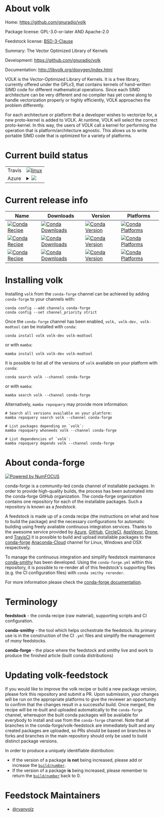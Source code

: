 About volk
==========

Home: https://github.com/gnuradio/volk

Package license: GPL-3.0-or-later AND Apache-2.0

Feedstock license: [BSD-3-Clause](https://github.com/conda-forge/volk-feedstock/blob/main/LICENSE.txt)

Summary: The Vector Optimized Library of Kernels

Development: https://github.com/gnuradio/volk

Documentation: http://libvolk.org/doxygen/index.html

VOLK is the Vector-Optimized Library of Kernels. It is a free library,
currently offered under the GPLv3, that contains kernels of hand-written
SIMD code for different mathematical operations. Since each SIMD
architecture can be very different and no compiler has yet come along to
handle vectorization properly or highly efficiently, VOLK approaches the
problem differently.

For each architecture or platform that a developer wishes to vectorize for,
a new proto-kernel is added to VOLK. At runtime, VOLK will select the
correct proto-kernel. In this way, the users of VOLK call a kernel for
performing the operation that is platform/architecture agnostic. This
allows us to write portable SIMD code that is optimized for a variety of
platforms.


Current build status
====================


<table><tr>
    <td>Travis</td>
    <td>
      <a href="https://app.travis-ci.com/conda-forge/volk-feedstock">
        <img alt="linux" src="https://img.shields.io/travis/com/conda-forge/volk-feedstock/main.svg?label=Linux">
      </a>
    </td>
  </tr>
    
  <tr>
    <td>Azure</td>
    <td>
      <details>
        <summary>
          <a href="https://dev.azure.com/conda-forge/feedstock-builds/_build/latest?definitionId=8367&branchName=main">
            <img src="https://dev.azure.com/conda-forge/feedstock-builds/_apis/build/status/volk-feedstock?branchName=main">
          </a>
        </summary>
        <table>
          <thead><tr><th>Variant</th><th>Status</th></tr></thead>
          <tbody><tr>
              <td>linux_64</td>
              <td>
                <a href="https://dev.azure.com/conda-forge/feedstock-builds/_build/latest?definitionId=8367&branchName=main">
                  <img src="https://dev.azure.com/conda-forge/feedstock-builds/_apis/build/status/volk-feedstock?branchName=main&jobName=linux&configuration=linux_64_" alt="variant">
                </a>
              </td>
            </tr><tr>
              <td>linux_aarch64</td>
              <td>
                <a href="https://dev.azure.com/conda-forge/feedstock-builds/_build/latest?definitionId=8367&branchName=main">
                  <img src="https://dev.azure.com/conda-forge/feedstock-builds/_apis/build/status/volk-feedstock?branchName=main&jobName=linux&configuration=linux_aarch64_" alt="variant">
                </a>
              </td>
            </tr><tr>
              <td>linux_ppc64le</td>
              <td>
                <a href="https://dev.azure.com/conda-forge/feedstock-builds/_build/latest?definitionId=8367&branchName=main">
                  <img src="https://dev.azure.com/conda-forge/feedstock-builds/_apis/build/status/volk-feedstock?branchName=main&jobName=linux&configuration=linux_ppc64le_" alt="variant">
                </a>
              </td>
            </tr><tr>
              <td>osx_64</td>
              <td>
                <a href="https://dev.azure.com/conda-forge/feedstock-builds/_build/latest?definitionId=8367&branchName=main">
                  <img src="https://dev.azure.com/conda-forge/feedstock-builds/_apis/build/status/volk-feedstock?branchName=main&jobName=osx&configuration=osx_64_" alt="variant">
                </a>
              </td>
            </tr><tr>
              <td>osx_arm64</td>
              <td>
                <a href="https://dev.azure.com/conda-forge/feedstock-builds/_build/latest?definitionId=8367&branchName=main">
                  <img src="https://dev.azure.com/conda-forge/feedstock-builds/_apis/build/status/volk-feedstock?branchName=main&jobName=osx&configuration=osx_arm64_" alt="variant">
                </a>
              </td>
            </tr><tr>
              <td>win_64</td>
              <td>
                <a href="https://dev.azure.com/conda-forge/feedstock-builds/_build/latest?definitionId=8367&branchName=main">
                  <img src="https://dev.azure.com/conda-forge/feedstock-builds/_apis/build/status/volk-feedstock?branchName=main&jobName=win&configuration=win_64_" alt="variant">
                </a>
              </td>
            </tr>
          </tbody>
        </table>
      </details>
    </td>
  </tr>
</table>

Current release info
====================

| Name | Downloads | Version | Platforms |
| --- | --- | --- | --- |
| [![Conda Recipe](https://img.shields.io/badge/recipe-volk-green.svg)](https://anaconda.org/conda-forge/volk) | [![Conda Downloads](https://img.shields.io/conda/dn/conda-forge/volk.svg)](https://anaconda.org/conda-forge/volk) | [![Conda Version](https://img.shields.io/conda/vn/conda-forge/volk.svg)](https://anaconda.org/conda-forge/volk) | [![Conda Platforms](https://img.shields.io/conda/pn/conda-forge/volk.svg)](https://anaconda.org/conda-forge/volk) |
| [![Conda Recipe](https://img.shields.io/badge/recipe-volk--dev-green.svg)](https://anaconda.org/conda-forge/volk-dev) | [![Conda Downloads](https://img.shields.io/conda/dn/conda-forge/volk-dev.svg)](https://anaconda.org/conda-forge/volk-dev) | [![Conda Version](https://img.shields.io/conda/vn/conda-forge/volk-dev.svg)](https://anaconda.org/conda-forge/volk-dev) | [![Conda Platforms](https://img.shields.io/conda/pn/conda-forge/volk-dev.svg)](https://anaconda.org/conda-forge/volk-dev) |
| [![Conda Recipe](https://img.shields.io/badge/recipe-volk--modtool-green.svg)](https://anaconda.org/conda-forge/volk-modtool) | [![Conda Downloads](https://img.shields.io/conda/dn/conda-forge/volk-modtool.svg)](https://anaconda.org/conda-forge/volk-modtool) | [![Conda Version](https://img.shields.io/conda/vn/conda-forge/volk-modtool.svg)](https://anaconda.org/conda-forge/volk-modtool) | [![Conda Platforms](https://img.shields.io/conda/pn/conda-forge/volk-modtool.svg)](https://anaconda.org/conda-forge/volk-modtool) |

Installing volk
===============

Installing `volk` from the `conda-forge` channel can be achieved by adding `conda-forge` to your channels with:

```
conda config --add channels conda-forge
conda config --set channel_priority strict
```

Once the `conda-forge` channel has been enabled, `volk, volk-dev, volk-modtool` can be installed with `conda`:

```
conda install volk volk-dev volk-modtool
```

or with `mamba`:

```
mamba install volk volk-dev volk-modtool
```

It is possible to list all of the versions of `volk` available on your platform with `conda`:

```
conda search volk --channel conda-forge
```

or with `mamba`:

```
mamba search volk --channel conda-forge
```

Alternatively, `mamba repoquery` may provide more information:

```
# Search all versions available on your platform:
mamba repoquery search volk --channel conda-forge

# List packages depending on `volk`:
mamba repoquery whoneeds volk --channel conda-forge

# List dependencies of `volk`:
mamba repoquery depends volk --channel conda-forge
```


About conda-forge
=================

[![Powered by
NumFOCUS](https://img.shields.io/badge/powered%20by-NumFOCUS-orange.svg?style=flat&colorA=E1523D&colorB=007D8A)](https://numfocus.org)

conda-forge is a community-led conda channel of installable packages.
In order to provide high-quality builds, the process has been automated into the
conda-forge GitHub organization. The conda-forge organization contains one repository
for each of the installable packages. Such a repository is known as a *feedstock*.

A feedstock is made up of a conda recipe (the instructions on what and how to build
the package) and the necessary configurations for automatic building using freely
available continuous integration services. Thanks to the awesome service provided by
[Azure](https://azure.microsoft.com/en-us/services/devops/), [GitHub](https://github.com/),
[CircleCI](https://circleci.com/), [AppVeyor](https://www.appveyor.com/),
[Drone](https://cloud.drone.io/welcome), and [TravisCI](https://travis-ci.com/)
it is possible to build and upload installable packages to the
[conda-forge](https://anaconda.org/conda-forge) [Anaconda-Cloud](https://anaconda.org/)
channel for Linux, Windows and OSX respectively.

To manage the continuous integration and simplify feedstock maintenance
[conda-smithy](https://github.com/conda-forge/conda-smithy) has been developed.
Using the ``conda-forge.yml`` within this repository, it is possible to re-render all of
this feedstock's supporting files (e.g. the CI configuration files) with ``conda smithy rerender``.

For more information please check the [conda-forge documentation](https://conda-forge.org/docs/).

Terminology
===========

**feedstock** - the conda recipe (raw material), supporting scripts and CI configuration.

**conda-smithy** - the tool which helps orchestrate the feedstock.
                   Its primary use is in the construction of the CI ``.yml`` files
                   and simplify the management of *many* feedstocks.

**conda-forge** - the place where the feedstock and smithy live and work to
                  produce the finished article (built conda distributions)


Updating volk-feedstock
=======================

If you would like to improve the volk recipe or build a new
package version, please fork this repository and submit a PR. Upon submission,
your changes will be run on the appropriate platforms to give the reviewer an
opportunity to confirm that the changes result in a successful build. Once
merged, the recipe will be re-built and uploaded automatically to the
`conda-forge` channel, whereupon the built conda packages will be available for
everybody to install and use from the `conda-forge` channel.
Note that all branches in the conda-forge/volk-feedstock are
immediately built and any created packages are uploaded, so PRs should be based
on branches in forks and branches in the main repository should only be used to
build distinct package versions.

In order to produce a uniquely identifiable distribution:
 * If the version of a package **is not** being increased, please add or increase
   the [``build/number``](https://docs.conda.io/projects/conda-build/en/latest/resources/define-metadata.html#build-number-and-string).
 * If the version of a package **is** being increased, please remember to return
   the [``build/number``](https://docs.conda.io/projects/conda-build/en/latest/resources/define-metadata.html#build-number-and-string)
   back to 0.

Feedstock Maintainers
=====================

* [@ryanvolz](https://github.com/ryanvolz/)

